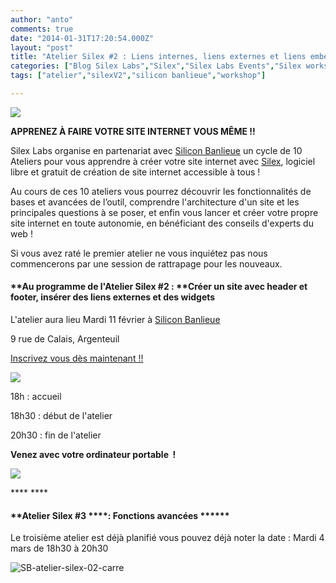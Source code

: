 ```yaml
---
author: "anto"
comments: true
date: "2014-01-31T17:20:54.000Z"
layout: "post"
title: "Atelier Silex #2 : Liens internes, liens externes et liens embeded"
categories: ["Blog Silex Labs","Silex","Silex Labs Events","Silex workshops"]
tags: ["atelier","silexV2","silicon banlieue","workshop"]

---
```

![](https://www.silexlabs.org/wp-content/uploads/2014/01/SB-atelier-silex-02-bandeau.png)




**APPRENEZ À FAIRE VOTRE SITE INTERNET VOUS MÊME !!**




Silex Labs organise en partenariat avec [Silicon Banlieue](http://www.siliconbanlieue.fr/) un cycle de 10 Ateliers pour vous apprendre à créer votre site internet avec [Silex](http://www.silex.me/), logiciel libre et gratuit de création de site internet accessible à tous !




Au cours de ces 10 ateliers vous pourrez découvrir les fonctionnalités de bases et avancées de l’outil, comprendre l'architecture d'un site et les principales questions à se poser, et enfin vous lancer et créer votre propre site internet en toute autonomie, en bénéficiant des conseils d'experts du web !




Si vous avez raté le premier atelier ne vous inquiétez pas nous commencerons par une session de rattrapage pour les nouveaux.








#### **Au programme de l'Atelier Silex #2 : ******Créer un site avec header et footer, insérer des liens externes et des widgets****




L'atelier aura lieu Mardi 11 février à [Silicon Banlieue](http://www.siliconbanlieue.fr/contact/)




9 rue de Calais, Argenteuil




[Inscrivez vous dès maintenant !!](http://www.siliconbanlieue.fr/evenements/atelier-silex-2/)




[![](https://www.silexlabs.org/wp-content/uploads/2014/01/images.jpeg)](http://www.siliconbanlieue.fr/evenements/atelier-silex-2/)




18h : accueil




18h30 : début de l'atelier




20h30 : fin de l'atelier




**Venez avec votre ordinateur portable  !**




![](https://www.silexlabs.org/wp-content/uploads/2014/01/macbook-silex.png)




**** ****





#### **Atelier Silex #3 ****: Fonctions avancées ******




Le troisième atelier est déjà planifié vous pouvez déjà noter la date : Mardi 4 mars de 18h30 à 20h30


![SB-atelier-silex-02-carre](https://www.silexlabs.org/wp-content/uploads/2014/01/SB-atelier-silex-02-carre.png)



